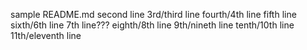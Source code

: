 sample README.md
second line
3rd/third line
fourth/4th line
fifth line
sixth/6th line
7th line???
eighth/8th line
9th/nineth line
tenth/10th line
11th/eleventh line
